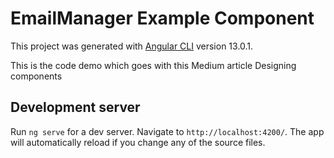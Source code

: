 # EmailManager Example Component

This project was generated with [Angular CLI](https://github.com/angular/angular-cli) version 13.0.1.

This is the code demo which goes with this Medium article Designing components

## Development server

Run `ng serve` for a dev server. Navigate to `http://localhost:4200/`. The app will automatically reload if you change any of the source files.

